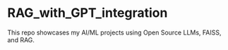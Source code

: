 # RAG_with_GPT_integration
This repo showcases my AI/ML projects using Open Source LLMs, FAISS, and RAG.

